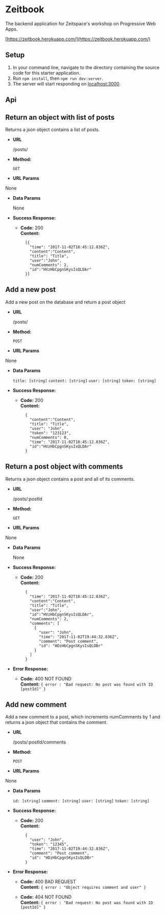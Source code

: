 # Zeitbook

The backend application for Zeitspace's workshop on Progressive Web Apps.

[https://zeitbook.herokuapp.com/](https://zeitbook.herokuapp.com/)

## Setup

1. In your command line, navigate to the directory containing the source code for this starter application.
1. Run `npm install`, then `npm run dev:server`.
1. The server will start responding on [localhost:3000](localhost:3000).

## Api

**Return an object with list of posts**
----
  Returns a json object contains a list of posts.

* **URL**

  /posts/

* **Method:**

  `GET`

*  **URL Params**

  None

* **Data Params**

  None

* **Success Response:**

  * **Code:** 200 <br />
    **Content:**
    ```
      [{
        "time": "2017-11-02T18:45:12.836Z",
        "content":"Content",
        "title": "Title",
        "user":"John",
        "numComments": 2,
        "id":"HVzHbCpgnSKysIsQLDAr"
      }]
    ```

**Add a new post**
----
  Add a new post on the database and return a post object

* **URL**

  /posts/

* **Method:**

  `POST`

*  **URL Params**

  None

* **Data Params**

  `title: [string]`
  `content: [string]`
  `user: [string]`
  `token: [string]`

* **Success Response:**

  * **Code:** 200 <br />
    **Content:**
    ```
      {
        "content":"Content",
        "title": "Title",
        "user": "John",
        "token": "123123",
        "numComments": 0,
        "time": "2017-11-02T18:45:12.836Z",
        "id":"HVzHbCpgnSKysIsQLDAr"
      }
    ```

**Return a post object with comments**
----
  Returns a json object contains a post and all of its comments.

* **URL**

  /posts/:postId

* **Method:**

  `GET`

*  **URL Params**

  None

* **Data Params**

  None

* **Success Response:**

  * **Code:** 200 <br />
    **Content:**
    ```
      {
        "time": "2017-11-02T18:45:12.836Z",
        "content":"Content",
        "title": "Title",
        "user":"John",
        "id":"HVzHbCpgnSKysIsQLDAr",
        "numComments": 2,
        "comments": [
          {
            "user": "John",
            "time": "2017-11-02T19:44:32.836Z",
            "comment": "Post comment",
            "id": "HDzHbCpgnSKysIsQLDBr"
          }
        ]
      }
    ```

* **Error Response:**

  * **Code:** 400 NOT FOUND <br />
    **Content:** `{ error : "Bad request: No post was found with ID [postId]" }`

**Add new comment**
----
  Add a new comment to a post, which increments numComments by 1 and returns a json object that contains the comment.

* **URL**

  /posts/:postId/comments

* **Method:**

  `POST`

*  **URL Params**

  None

* **Data Params**

  `id: [string]`
  `comment: [string]`
  `user: [string]`
  `token: [string]`

* **Success Response:**

  * **Code:** 200 <br />
    **Content:**
    ```
      {
        "user": "John",
        "token": "12345",
        "time": "2017-11-02T19:44:32.836Z",
        "comment": "Post comment",
        "id": "HDzHbCpgnSKysIsQLDBr"
      }
    ```

* **Error Response:**

  * **Code:** 400 BAD REQUEST <br />
    **Content:** `{ error : "Object requires comment and user" }`

  * **Code:** 404 NOT FOUND <br />
    **Content:** `{ error : "Bad request: No post was found with ID [postId]" }`
